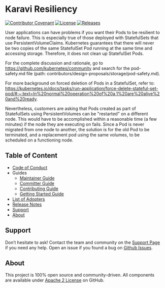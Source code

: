 <!--
Copyright (c) 2021 Dell Inc., or its subsidiaries. All Rights Reserved.

Licensed under the Apache License, Version 2.0 (the "License");
you may not use this file except in compliance with the License.
You may obtain a copy of the License at

    http://www.apache.org/licenses/LICENSE-2.0
-->

# Karavi Resiliency
[![Contributor Covenant](https://img.shields.io/badge/Contributor%20Covenant-v2.0%20adopted-ff69b4.svg)](docs/CODE_OF_CONDUCT.md)
[![License](https://img.shields.io/badge/License-Apache%202.0-blue.svg)](https://www.apache.org/licenses/LICENSE-2.0)
[![Releases](https://img.shields.io/badge/Releases-green.svg)](https://github.com/dell/karavi-resiliency/releases)

User applications can have problems if you want their Pods to be resilient to node failure. This is especially true of those deployed with StatefulSets that use PersistentVolumeClaims. Kubernetes guarantees that there will never be two copies of the same StatefulSet Pod running at the same time and accessing storage. Therefore, it does not clean up StatefulSet Pods. 
 
For the complete discussion and rationale, go to https://github.com/kubernetes/community and search for the pod-safety.md file (path: contributors/design-proposals/storage/pod-safety.md).

For more background on forced deletion of Pods in a StatefulSet, refer to: 
https://kubernetes.io/docs/tasks/run-application/force-delete-stateful-set-pod/#:~:text=In%20normal%20operation%20of%20a,1%20are%20alive%20and%20ready.

Nevertheless, customers are asking that Pods created as part of StatefulSets using PersistentVolumes can be "restarted" on a different node. 
This would have to be accomplished within a reasonable time (a few minutes) if the node they are executing on fails. Since a Pod is never migrated from one node to another, 
the solution is for the old Pod to be terminated, and a replacement pod using the same volumes, to be scheduled on a functioning node.


## Table of Content
- [Code of Conduct](./docs/CODE_OF_CONDUCT.md)
- Guides
    - [Maintainer Guide](./docs/MAINTAINER_GUIDE.md)
    - [Committer Guide](./docs/COMMITTER_GUIDE.md)
    - [Contributing Guide](./docs/CONTRIBUTING.md)
    - [Getting Started Guide](./docs/GETTING_STARTED_GUIDE.md)
- [List of Adopters](./ADOPTERS.md)
- [Release Notes](./docs/RELEASE_NOTES.md)
- [Support](#support)
- [About](#about)

## Support

Don’t hesitate to ask! Contact the team and community on the [Support Page](./docs/SUPPORT.md) if you need any help.
Open an issue if you found a bug on [Github Issues](https://github.com/dell/karavi-resiliency/issues).

## About

This project is 100% open source and community-driven. All components are available
under [Apache 2 License](https://www.apache.org/licenses/LICENSE-2.0.html) on
GitHub.
